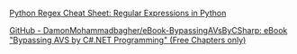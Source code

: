 
[Python Regex Cheat Sheet: Regular Expressions in Python](https://www.dataquest.io/blog/regex-cheatsheet/)

[GitHub - DamonMohammadbagher/eBook-BypassingAVsByCSharp: eBook "Bypassing AVS by C#.NET Programming" (Free Chapters only)](https://github.com/DamonMohammadbagher/eBook-BypassingAVsByCSharp)
